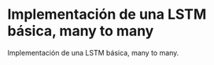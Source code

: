 # Implementación de una LSTM básica, many to many

Implementación de una LSTM básica, many to many.

